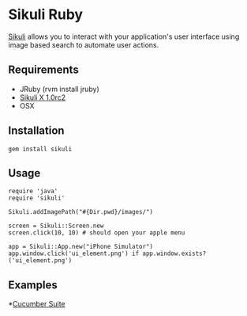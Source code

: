 Sikuli Ruby
===========

[Sikuli](http://sikuli.org/) allows you to interact with your application's user interface using image based search to automate user actions.

Requirements
------------

* JRuby (rvm install jruby)
* [Sikuli X 1.0rc2](http://sikuli.org/)
* OSX

Installation
------------

    gem install sikuli
    
Usage
-----
    
    require 'java'
    require 'sikuli'
    
    Sikuli.addImagePath("#{Dir.pwd}/images/")
    
    screen = Sikuli::Screen.new
    screen.click(10, 10) # should open your apple menu
    
    app = Sikuli::App.new("iPhone Simulator")
    app.window.click('ui_element.png') if app.window.exists?('ui_element.png')
    
Examples
--------

*[Cucumber Suite](https://github.com/chaslemley/cucumber_sikuli)
